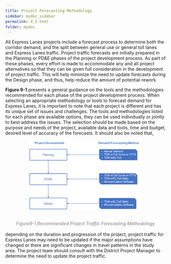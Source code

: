 ```yaml
---
title: Project Forecasting Methodology
sidebar: mydoc_sidebar
permalink: 9_5.html
folder: mydoc
---
```


<style>
  div{
    text-align: justify;
  }
</style>

All Express Lanes projects include a forecast process to determine both the corridor demand,
and the split between general use or general toll lanes and Express Lanes traffic. Project traffic forecasts are initially prepared in the Planning or PD&amp;E phases of the project development
process. As part of these phases, every effort is made to accommodate any and all project
alternatives so that they can be given full consideration in the development of project traffic.
This will help minimize the need to update forecasts during the Design phase, and thus, help
reduce the amount of potential rework.

<b>Figure 9-1</b> presents a general guidance on the tools and the methodologies recommended for
each phase of the project development process. When selecting an appropriate methodology or
tools to forecast demand for Express Lanes, it is important to note that each project is different
and has its unique set of issues and challenges. The tools and methodologies listed for each
phase are available options, they can be used individually or jointly to best address the issues.
The selection should be made based on the purpose and needs of the project, available data
and tools, time and budget, desired level of accuracy of the forecasts. It should also be noted
that,

<center>
<img src="images/fig9_1.png" style="max-width: 70%; text-align:center; margin-bottom: 2rem" >
</center>

<div style="text-align:center; color:grey"><i>Figure9-1 Recommended Project Traffic Forecasting Methodology</i></div> 

<br>
depending on the duration and progression of the project, project traffic for Express Lanes may need to be updated if the major assumptions have changed or there are significant changes in travel patterns in the study area. The project team should consult with the District Project Manager to determine the need to update the project traffic.
